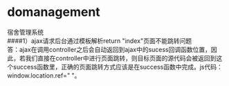 # domanagement
宿舍管理系统<br>
####1）ajax请求后台通过模板解析return "index"页面不能跳转问题<br>
答：ajax在调用controller之后会自动返回到ajax中的sucess回调函数位置，因此，若我们直接在controller中进行页面跳转，则目标页面的源代码会被返回到这个success函数里，正确的页面跳转方式应该是在success函数中完成。js代码：window.location.ref=" "。